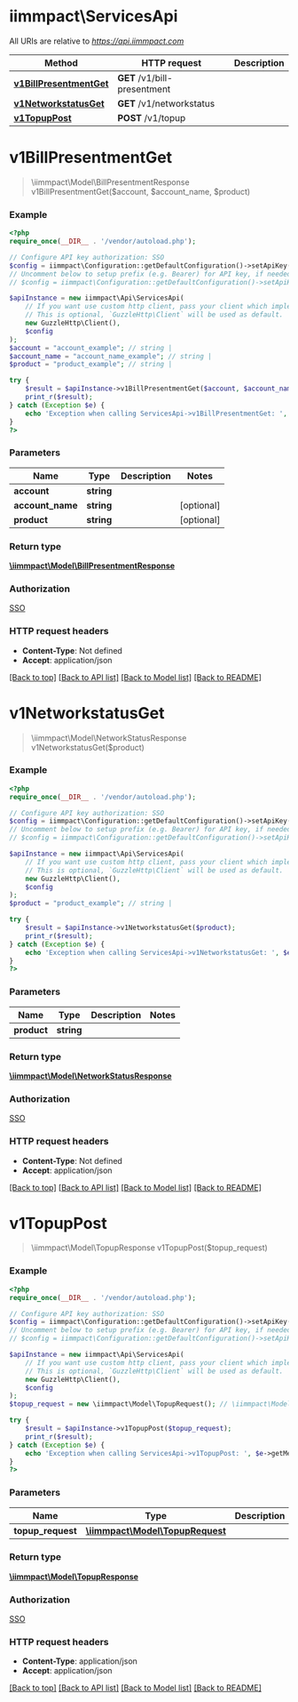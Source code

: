 # iimmpact\ServicesApi

All URIs are relative to *https://api.iimmpact.com*

Method | HTTP request | Description
------------- | ------------- | -------------
[**v1BillPresentmentGet**](ServicesApi.md#v1BillPresentmentGet) | **GET** /v1/bill-presentment | 
[**v1NetworkstatusGet**](ServicesApi.md#v1NetworkstatusGet) | **GET** /v1/networkstatus | 
[**v1TopupPost**](ServicesApi.md#v1TopupPost) | **POST** /v1/topup | 


# **v1BillPresentmentGet**
> \iimmpact\Model\BillPresentmentResponse v1BillPresentmentGet($account, $account_name, $product)



### Example
```php
<?php
require_once(__DIR__ . '/vendor/autoload.php');

// Configure API key authorization: SSO
$config = iimmpact\Configuration::getDefaultConfiguration()->setApiKey('Authorization', 'YOUR_API_KEY');
// Uncomment below to setup prefix (e.g. Bearer) for API key, if needed
// $config = iimmpact\Configuration::getDefaultConfiguration()->setApiKeyPrefix('Authorization', 'Bearer');

$apiInstance = new iimmpact\Api\ServicesApi(
    // If you want use custom http client, pass your client which implements `GuzzleHttp\ClientInterface`.
    // This is optional, `GuzzleHttp\Client` will be used as default.
    new GuzzleHttp\Client(),
    $config
);
$account = "account_example"; // string | 
$account_name = "account_name_example"; // string | 
$product = "product_example"; // string | 

try {
    $result = $apiInstance->v1BillPresentmentGet($account, $account_name, $product);
    print_r($result);
} catch (Exception $e) {
    echo 'Exception when calling ServicesApi->v1BillPresentmentGet: ', $e->getMessage(), PHP_EOL;
}
?>
```

### Parameters

Name | Type | Description  | Notes
------------- | ------------- | ------------- | -------------
 **account** | **string**|  |
 **account_name** | **string**|  | [optional]
 **product** | **string**|  | [optional]

### Return type

[**\iimmpact\Model\BillPresentmentResponse**](../Model/BillPresentmentResponse.md)

### Authorization

[SSO](../../README.md#SSO)

### HTTP request headers

 - **Content-Type**: Not defined
 - **Accept**: application/json

[[Back to top]](#) [[Back to API list]](../../README.md#documentation-for-api-endpoints) [[Back to Model list]](../../README.md#documentation-for-models) [[Back to README]](../../README.md)

# **v1NetworkstatusGet**
> \iimmpact\Model\NetworkStatusResponse v1NetworkstatusGet($product)



### Example
```php
<?php
require_once(__DIR__ . '/vendor/autoload.php');

// Configure API key authorization: SSO
$config = iimmpact\Configuration::getDefaultConfiguration()->setApiKey('Authorization', 'YOUR_API_KEY');
// Uncomment below to setup prefix (e.g. Bearer) for API key, if needed
// $config = iimmpact\Configuration::getDefaultConfiguration()->setApiKeyPrefix('Authorization', 'Bearer');

$apiInstance = new iimmpact\Api\ServicesApi(
    // If you want use custom http client, pass your client which implements `GuzzleHttp\ClientInterface`.
    // This is optional, `GuzzleHttp\Client` will be used as default.
    new GuzzleHttp\Client(),
    $config
);
$product = "product_example"; // string | 

try {
    $result = $apiInstance->v1NetworkstatusGet($product);
    print_r($result);
} catch (Exception $e) {
    echo 'Exception when calling ServicesApi->v1NetworkstatusGet: ', $e->getMessage(), PHP_EOL;
}
?>
```

### Parameters

Name | Type | Description  | Notes
------------- | ------------- | ------------- | -------------
 **product** | **string**|  |

### Return type

[**\iimmpact\Model\NetworkStatusResponse**](../Model/NetworkStatusResponse.md)

### Authorization

[SSO](../../README.md#SSO)

### HTTP request headers

 - **Content-Type**: Not defined
 - **Accept**: application/json

[[Back to top]](#) [[Back to API list]](../../README.md#documentation-for-api-endpoints) [[Back to Model list]](../../README.md#documentation-for-models) [[Back to README]](../../README.md)

# **v1TopupPost**
> \iimmpact\Model\TopupResponse v1TopupPost($topup_request)



### Example
```php
<?php
require_once(__DIR__ . '/vendor/autoload.php');

// Configure API key authorization: SSO
$config = iimmpact\Configuration::getDefaultConfiguration()->setApiKey('Authorization', 'YOUR_API_KEY');
// Uncomment below to setup prefix (e.g. Bearer) for API key, if needed
// $config = iimmpact\Configuration::getDefaultConfiguration()->setApiKeyPrefix('Authorization', 'Bearer');

$apiInstance = new iimmpact\Api\ServicesApi(
    // If you want use custom http client, pass your client which implements `GuzzleHttp\ClientInterface`.
    // This is optional, `GuzzleHttp\Client` will be used as default.
    new GuzzleHttp\Client(),
    $config
);
$topup_request = new \iimmpact\Model\TopupRequest(); // \iimmpact\Model\TopupRequest | 

try {
    $result = $apiInstance->v1TopupPost($topup_request);
    print_r($result);
} catch (Exception $e) {
    echo 'Exception when calling ServicesApi->v1TopupPost: ', $e->getMessage(), PHP_EOL;
}
?>
```

### Parameters

Name | Type | Description  | Notes
------------- | ------------- | ------------- | -------------
 **topup_request** | [**\iimmpact\Model\TopupRequest**](../Model/TopupRequest.md)|  |

### Return type

[**\iimmpact\Model\TopupResponse**](../Model/TopupResponse.md)

### Authorization

[SSO](../../README.md#SSO)

### HTTP request headers

 - **Content-Type**: application/json
 - **Accept**: application/json

[[Back to top]](#) [[Back to API list]](../../README.md#documentation-for-api-endpoints) [[Back to Model list]](../../README.md#documentation-for-models) [[Back to README]](../../README.md)

